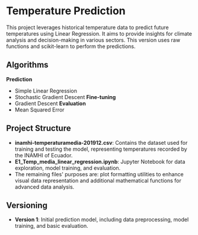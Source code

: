 # Temperature Prediction

This project leverages historical temperature data to predict future temperatures using Linear Regression. It aims to provide insights for climate analysis and decision-making in various sectors. This version uses raw functions and scikit-learn to perform the predictions.

## Algorithms

**Prediction**
- Simple Linear Regression
- Stochastic Gradient Descent
**Fine-tuning**
- Gradient Descent
**Evaluation**
- Mean Squared Error

## Project Structure

- **inamhi-temperaturamedia-201912.csv**: Contains the dataset used for training and testing the model, representing temperatures recorded by the INAMHI of Ecuador.
- **E1_Temp_media_linear_regression.ipynb**: Jupyter Notebook for data exploration, model training, and evaluation.
- The remaining files' purposes are: plot formatting utilities to enhance visual data representation and additional mathematical functions for advanced data analysis.

## Versioning

- **Version 1**: Initial prediction model, including data preprocessing, model training, and basic evaluation.
